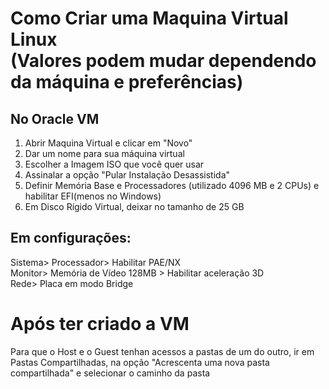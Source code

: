 # Como Criar uma Maquina Virtual Linux <br> (Valores podem mudar dependendo da máquina e preferências) <br>
## No Oracle VM
1. Abrir Maquina Virtual e clicar em "Novo" <br>
2. Dar um nome para sua máquina virtual <br>
3. Escolher a Imagem ISO que você quer usar <br>
4. Assinalar a opção "Pular Instalação Desassistida" <br> 
5. Definir Memória Base e Processadores (utilizado 4096 MB e 2 CPUs) e habilitar EFI(menos no Windows) <br>
6. Em Disco Rígido Virtual, deixar no tamanho de 25 GB

## Em configurações:
Sistema> Processador> Habilitar PAE/NX <br>
Monitor> Memória de Vídeo 128MB > Habilitar aceleração 3D <br>
Rede> Placa em modo Bridge <br>


# Após ter criado a VM <br>
Para que o Host e o Guest tenhan acessos a pastas de um do outro, ir em Pastas Compartilhadas, na opção "Acrescenta uma nova pasta compartilhada" e selecionar o caminho da pasta
